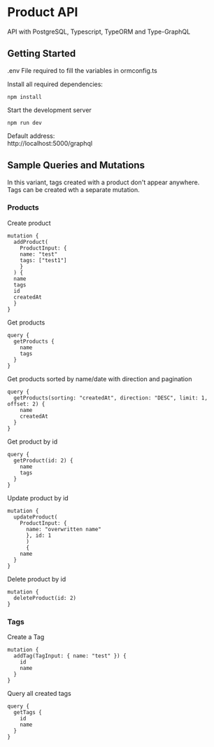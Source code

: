 # Product API

API with PostgreSQL, Typescript, TypeORM and Type-GraphQL

## Getting Started

.env File required to fill the variables in ormconfig.ts

Install all required dependencies:

```
npm install
```

Start the development server

```
npm run dev
```

Default address:\
http://localhost:5000/graphql

## Sample Queries and Mutations

In this variant, tags created with a product don't appear anywhere.\
Tags can be created wth a separate mutation.

### Products

Create product

```
mutation {
  addProduct(
    ProductInput: {
    name: "test"
    tags: ["test1"]
    }
  ) {
  name
  tags
  id
  createdAt
  }
}
```

Get products

```
query {
  getProducts {
    name
    tags
  }
}
```

Get products sorted by name/date with direction and pagination

```
query {
  getProducts(sorting: "createdAt", direction: "DESC", limit: 1, offset: 2) {
    name
    createdAt
  }
}
```

Get product by id

```
query {
  getProduct(id: 2) {
    name
    tags
  }
}
```

Update product by id

```
mutation {
  updateProduct(
    ProductInput: {
      name: "overwritten name"
      }, id: 1
      )
      {
    name
  }
}
```

Delete product by id

```
mutation {
  deleteProduct(id: 2)
}
```

### Tags

Create a Tag

```
mutation {
  addTag(TagInput: { name: "test" }) {
    id
    name
  }
}
```

Query all created tags

```
query {
  getTags {
    id
    name
  }
}
```
